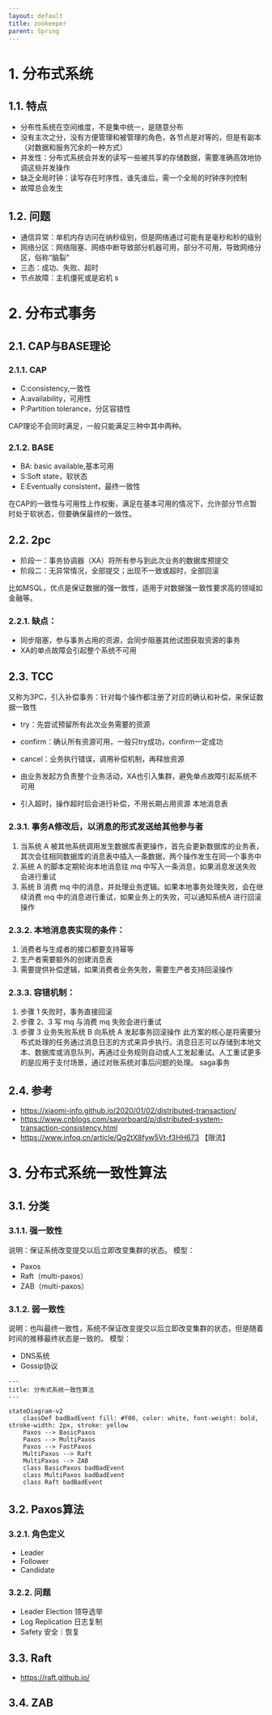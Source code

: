 ```yaml
---
layout: default
title: zookeeper
parent: Spring
---
```


# 1. 分布式系统

## 1.1. 特点

- 分布性系统在空间维度，不是集中统一，是随意分布
- 没有主次之分，没有方便管理和被管理的角色，各节点是对等的，但是有副本（对数据和服务冗余的一种方式）
- 并发性：分布式系统会并发的读写一些被共享的存储数据，需要准确高效地协调这些并发操作
- 缺乏全局时钟：读写存在时序性，谁先谁后，需一个全局的时钟序列控制
- 故障总会发生

## 1.2. 问题

- 通信异常：单机内存访问在纳秒级别，但是网络通过可能有是毫秒和秒的级别
- 网络分区：网络阻塞、网络中断导致部分机器可用，部分不可用，导致网络分区，俗称“脑裂”
- 三态：成功、失败、超时
- 节点故障：主机僵死或是宕机
  s

# 2. 分布式事务

## 2.1. CAP与BASE理论

### 2.1.1. CAP

- C:consistency,一致性
- A:availability，可用性
- P:Partition tolerance，分区容错性

CAP理论不会同时满足，一般只能满足三种中其中两种。

### 2.1.2. BASE

- BA: basic available,基本可用
- S:Soft state，软状态
- E:Eventually consistent，最终一致性

在CAP的一致性与可用性上作权衡，满足在基本可用的情况下，允许部分节点暂时处于软状态，但要确保最终的一致性。

## 2.2. 2pc

- 阶段一：事务协调器（XA）将所有参与到此次业务的数据库预提交
- 阶段二：无异常情况，全部提交；出现不一致或超时，全部回滚

比如MSQL，优点是保证数据的强一致性，适用于对数据强一致性要求高的领域如金融等。

### 2.2.1. 缺点：

- 同步阻塞，参与事务占用的资源，会同步阻塞其他试图获取资源的事务
- XA的单点故障会引起整个系统不可用

## 2.3. TCC

又称为3PC，引入补偿事务：针对每个操作都注册了对应的确认和补偿，来保证数据一致性

- try：先尝试预留所有此次业务需要的资源
- confirm：确认所有资源可用，一般只try成功，confirm一定成功
- cancel：业务执行错误，调用补偿机制，再释放资源

- 由业务发起方负责整个业务活动，XA也引入集群，避免单点故障引起系统不可用
- 引入超时，操作超时后会进行补偿，不用长期占用资源
  本地消息表

### 2.3.1. 事务A修改后，以消息的形式发送给其他参与者

1. 当系统 A 被其他系统调用发生数据库表更操作，首先会更新数据库的业务表，其次会往相同数据库的消息表中插入一条数据，两个操作发生在同一个事务中
2. 系统 A 的脚本定期轮询本地消息往 mq 中写入一条消息，如果消息发送失败会进行重试
3. 系统 B 消费 mq 中的消息，并处理业务逻辑。如果本地事务处理失败，会在继续消费 mq 中的消息进行重试，如果业务上的失败，可以通知系统A
   进行回滚操作

### 2.3.2. 本地消息表实现的条件：

1. 消费者与生成者的接口都要支持幂等
2. 生产者需要额外的创建消息表
3. 需要提供补偿逻辑，如果消费者业务失败，需要生产者支持回滚操作

### 2.3.3. 容错机制：

1. 步骤 1 失败时，事务直接回滚
2. 步骤 2、3 写 mq 与消费 mq 失败会进行重试
3. 步骤 3 业务失败系统 B 向系统 A 发起事务回滚操作
   此方案的核心是将需要分布式处理的任务通过消息日志的方式来异步执行。消息日志可以存储到本地文本、数据库或消息队列，再通过业务规则自动或人工发起重试。人工重试更多的是应用于支付场景，通过对账系统对事后问题的处理。
   saga事务

## 2.4. 参考

- https://xiaomi-info.github.io/2020/01/02/distributed-transaction/
- https://www.cnblogs.com/savorboard/p/distributed-system-transaction-consistency.html
- https://www.infoq.cn/article/Qg2tX8fyw5Vt-f3HH673  【限流】

# 3. 分布式系统一致性算法

## 3.1. 分类

### 3.1.1. 强一致性
说明：保证系统改变提交以后立即改变集群的状态。
模型：
- Paxos
- Raft（multi-paxos）
- ZAB（multi-paxos）
### 3.1.2. 弱一致性
说明：也叫最终一致性，系统不保证改变提交以后立即改变集群的状态，但是随着时间的推移最终状态是一致的。
模型：
- DNS系统
- Gossip协议


```mermaid
---
title: 分布式系统一致性算法
---

stateDiagram-v2
    classDef badBadEvent fill: #f00, color: white, font-weight: bold, stroke-width: 2px, stroke: yellow
    Paxos --> BasicPaxos
    Paxos --> MultiPaxos
    Paxos --> FastPaxos
    MultiPaxos --> Raft
    MultiPaxos --> ZAB
    class BasicPaxos badBadEvent
    class MultiPaxos badBadEvent
    class Raft badBadEvent

```

## 3.2. Paxos算法


### 3.2.1. 角色定义

- Leader
- Follower
- Candidate

### 3.2.2. 问题

- Leader Election 领导选举
- Log Replication 日志复制
- Safety 安全｜恢复 


## 3.3. Raft
- https://raft.github.io/


## 3.4. ZAB